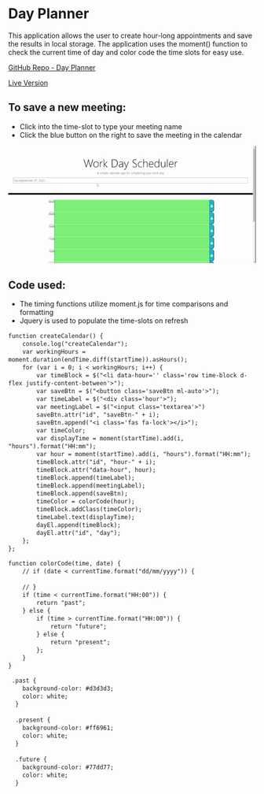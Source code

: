 # Day Planner

This application allows the user to create hour-long appointments and save the results in local storage.  The application uses the moment() function to check the current time of day and color code the time slots for easy use.

[GitHub Repo - Day Planner](https://github.com/steven-sosebee/day-planner)

[Live Version](https://steven-sosebee.github.io/day-planner/)

## To save a new meeting:
- Click into the time-slot to type your meeting name
- Click the blue button on the right to save the meeting in the calendar


![Demo](./assets/work-day-scheduler.gif)

## Code used:
- The timing functions utilize moment.js for time comparisons and formatting
- Jquery is used to populate the time-slots on refresh


```
function createCalendar() {
    console.log("createCalendar");
    var workingHours = moment.duration(endTime.diff(startTime)).asHours();
    for (var i = 0; i < workingHours; i++) {
        var timeBlock = $("<li data-hour='' class='row time-block d-flex justify-content-between'>");
        var saveBtn = $("<button class='saveBtn ml-auto'>");
        var timeLabel = $("<div class='hour'>");
        var meetingLabel = $("<input class='textarea'>")
        saveBtn.attr("id", "saveBtn-" + i);
        saveBtn.append("<i class='fas fa-lock'></i>");
        var timeColor;
        var displayTime = moment(startTime).add(i, "hours").format("HH:mm");
        var hour = moment(startTime).add(i, "hours").format("HH:mm");
        timeBlock.attr("id", "hour-" + i);
        timeBlock.attr("data-hour", hour);
        timeBlock.append(timeLabel);
        timeBlock.append(meetingLabel);
        timeBlock.append(saveBtn);
        timeColor = colorCode(hour);
        timeBlock.addClass(timeColor);
        timeLabel.text(displayTime);
        dayEl.append(timeBlock);        
        dayEl.attr("id", "day");
    };
};
```

```
function colorCode(time, date) {
    // if (date < currentTime.format("dd/mm/yyyy")) {
        
    // }
    if (time < currentTime.format("HH:00")) {
        return "past";
    } else {
        if (time > currentTime.format("HH:00")) {
            return "future";
        } else {
            return "present";
        };
    }
}
```

```
 .past {
    background-color: #d3d3d3;
    color: white;
  }
  
  .present {
    background-color: #ff6961;
    color: white;
  }
  
  .future {
    background-color: #77dd77;
    color: white;
  }
  ```